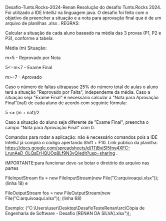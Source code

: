 Desafio-Tunts.Rocks-2024-Renan
Resolução do desafio Tunts.Rocks 2024. Foi utilizado a IDE IntelliJ na linguagem java. O desafio foi feito com o objetivo de preencher a situação e a nota para aprovação final que é de um arquivo de planilhas .xlsx . REGRAS:

Calcular a situação de cada aluno baseado na média das 3 provas (P1, P2 e P3), conforme a tabela:

Média (m) Situação:

m<5 - Reprovado por Nota

5<=m<7 - Exame Final

m>=7 - Aprovado

Caso o número de faltas ultrapasse 25% do número total de aulas o aluno terá a situação "Reprovado por Falta", independente da média. Caso a situação seja "Exame Final" é necessário calcular a "Nota para Aprovação Final"(naf) de cada aluno de acordo com seguinte fórmula:

5 <= (m + naf)/2

Caso a situação do aluno seja diferente de "Exame Final", preencha o campo "Nota para Aprovação Final" com 0.

Comandos para rodar a aplicação: não é necessário comandos pois a IDE IntelliJ já compila o código apertando Shift + F10. Link público da planilha: https://docs.google.com/spreadsheets/d/1TjBxiSI5fny4XFC-LrunAeD_OLQsErHQUOq8Lf9N3vQ/edit?usp=sharing .

IMPORTANTE:para funcionar deve-se botar o diretório do arquivo nas partes

FileInputStream fis = new FileInputStream(new File("C:arquivoaqui.xlsx")); (linha 18) e

FileOutputStream fos = new FileOutputStream(new File("C:arquivoaqui.xlsx")); (linha 68)


Exemplo: ("C:\\Users\\user\\Desktop\\DesafioTesteRenan\\src\\Cópia de Engenharia de Software - Desafio [RENAN DA SILVA].xlsx"));
